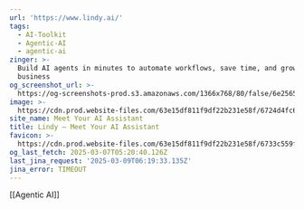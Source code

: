 ```yaml
---
url: 'https://www.lindy.ai/'
tags:
  - AI-Toolkit
  - Agentic-AI
  - agentic-ai
zinger: >-
  Build AI agents in minutes to automate workflows, save time, and grow your
  business
og_screenshot_url: >-
  https://og-screenshots-prod.s3.amazonaws.com/1366x768/80/false/6e25654b1985f2e452b7996c3ca9892821fccebfb6979eaffcb9d50a323f8e66.jpeg
image: >-
  https://cdn.prod.website-files.com/63e15df811f9df22b231e58f/6724d4fc6feb5bd8e70f34c3_opengraph-title.jpg
site_name: Meet Your AI Assistant
title: Lindy — Meet Your AI Assistant
favicon: >-
  https://cdn.prod.website-files.com/63e15df811f9df22b231e58f/6733c559fa6a679364b58973_32.png
og_last_fetch: 2025-03-07T05:20:40.126Z
last_jina_request: '2025-03-09T06:19:33.135Z'
jina_error: TIMEOUT
---
```

[[Agentic AI]]
